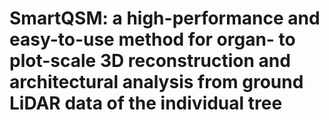 # SmartQSM: a high-performance and easy-to-use method for organ- to plot-scale 3D reconstruction and architectural analysis from ground LiDAR data of the individual tree

